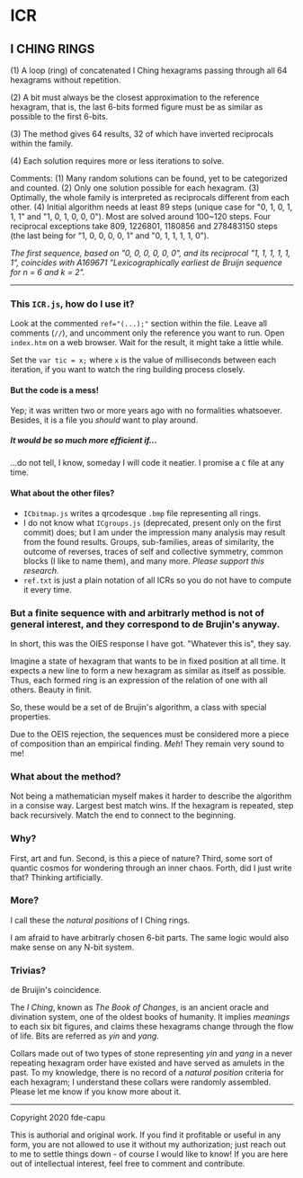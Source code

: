 # ICR
## I CHING RINGS

(1) A loop (ring) of concatenated I Ching hexagrams passing through all 64 hexagrams without repetition.

(2) A bit must always be the closest approximation to the reference hexagram, that is, the last 6-bits formed figure must be as similar as possible to the first 6-bits.

(3) The method gives 64 results, 32 of which have inverted reciprocals within the family.

(4) Each solution requires more or less iterations to solve.

Comments: (1) Many random solutions can be found, yet to be categorized and counted. (2) Only one solution possible for each hexagram. (3) Optimally, the whole family is interpreted as reciprocals different from each other. (4) Initial algorithm needs at least 89 steps (unique case for "0, 1, 0, 1, 1, 1" and "1, 0, 1, 0, 0, 0"). Most are solved around 100~120 steps. Four reciprocal exceptions take 809, 1226801, 1180856 and 278483150 steps (the last being for "1, 0, 0, 0, 0, 1" and "0, 1, 1, 1, 1, 0").

*The first sequence, based on "0, 0, 0, 0, 0, 0", and its reciprocal "1, 1, 1, 1, 1, 1", coincides with A169671 "Lexicographically earliest de Bruijn sequence for n = 6 and k = 2".*

---

### This `ICR.js`, how do I use it?

Look at the commented `ref="(...);"` section within the file. Leave all comments (`//`), and uncomment only the reference you want to run. Open `index.htm` on a web browser. Wait for the result, it might take a little while.

Set the `var tic = x;` where `x` is the value of milliseconds between each iteration, if you want to watch the ring building process closely.

#### But the code is a mess!

Yep; it was written two or more years ago with no formalities whatsoever. Besides, it is a file you _should_ want to play around.

##### It would be so much more efficient if...

...do not tell, I know, someday I will code it neatier. I promise a `C` file at any time.

#### What about the other files?

- `ICbitmap.js` writes a qrcodesque `.bmp` file representing all rings.
- I do not know what `ICgroups.js` (deprecated, present only on the first commit) does; but I am under the impression many analysis may result from the found results. Groups, sub-families, areas of similarity, the outcome of reverses, traces of self and collective symmetry, common blocks (I like to name them), and many more. *Please support this research.*
- `ref.txt` is just a plain notation of all ICRs so you do not have to compute it every time.

### But a finite sequence with and arbitrarly method is not of general interest, and they correspond to de Brujin's anyway.

In short, this was the OIES response I have got. "Whatever this is", they say.

Imagine a state of hexagram that wants to be in fixed position at all time. It expects a new line to form a new hexagram as similar as itself as possible. Thus, each formed ring is an expression of the relation of one with all others. Beauty in finit.

So, these would be a set of de Brujin's algorithm, a class with special properties.

Due to the OEIS rejection, the sequences must be considered more a piece of composition than an empirical finding. _Meh_! They remain very sound to me! 

### What about the method?

Not being a mathematician myself makes it harder to describe the algorithm in a consise way. Largest best match wins. If the hexagram is repeated, step back recursively. Match the end to connect to the beginning.

### Why?

First, art and fun. Second, is this a piece of nature? Third, some sort of quantic cosmos for wondering through an inner chaos. Forth, did I just write that? Thinking artificially.

### More?

I call these the *natural positions* of I Ching rings.

I am afraid to have arbitrarly chosen 6-bit parts. The same logic would also make sense on any N-bit system.

### Trivias?

de Bruijin's coincidence.

The _I Ching_, known as _The Book of Changes_, is an ancient oracle and divination system, one of the oldest books of humanity. It implies *meanings* to each six bit figures, and claims these hexagrams change through the flow of life. Bits are referred as *yin* and *yang*.

Collars made out of two types of stone representing *yin* and *yang* in a never repeating hexagram order have existed and have served as amulets in the past. To my knowledge, there is no record of a *natural position* criteria for each hexagram; I understand these collars were randomly assembled. Please let me know if you know more about it.

---

Copyright 2020 fde-capu

This is authorial and original work. If you find it profitable or useful in any form, you are not allowed to use it without my authorization; just reach out to me to settle things down - of course I would like to know! If you are here out of intellectual interest, feel free to comment and contribute.
